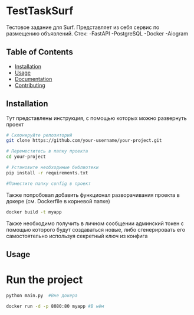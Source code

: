 # TestTaskSurf

Тестовое задание для Surf. Представляет из себя сервис по размещению объявлений.
Стек:
-FastAPI
-PostgreSQL
-Docker
-Aiogram

## Table of Contents

- [Installation](#installation)
- [Usage](#usage)
- [Documentation](#documentation)
- [Contributing](#contributing)

## Installation

Тут представлены инструкция, с помощью которых можно развернуть проект

```bash
# Склонируйте репозиторий
git clone https://github.com/your-username/your-project.git

# Переместитесь в папку проекта
cd your-project

# Установите необходимые библиотеки
pip install -r requirements.txt

#Поместите папку config в проект
```

Также попробовал добавить функционал разворачивания проекта в докере (см. Dockerfile в корневой папке)
``` bash
docker build -t myapp
```

Также необходимо получить в личном сообщении админский токен с помощью которого будут создаваться новые, либо сгенерировать его самостоятельно используя секретный ключ из конфига
## Usage
# Run the project
``` bash
python main.py  #Вне докера

docker run -d -p 8080:80 myapp #В нём
```
